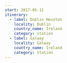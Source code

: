 ```yaml
---
start: 2017-05-11
itinerary:
  - label: Dublin Heuston
    locality: Dublin
    country_name: Ireland
    category: station
  - label: Galway
    locality: Galway
    country_name: Ireland
    category: station
---
```

